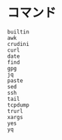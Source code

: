 # コマンド

```{toctree}
builtin
awk
crudini
curl
date
find
gpg
jq
paste
sed
ssh
tail
tcpdump
trurl
xargs
yes
yq
```
